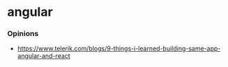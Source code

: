 # angular

### Opinions

- https://www.telerik.com/blogs/9-things-i-learned-building-same-app-angular-and-react
